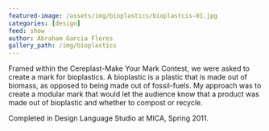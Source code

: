 ```yaml
---
featured-image: /assets/img/bioplastics/bioplastcis-01.jpg
categories: [design]
feed: show
author: Abraham Garcia Flores
gallery_path: /img/bioplastics
---
```


Framed within the Cereplast-Make Your Mark Contest, we were asked to create a mark for bioplastics. A bioplastic is a plastic that is made out of biomass, as opposed to being made out of fossil-fuels. My approach was to create a modular mark that would let the audience know that a product was made out of bioplastic and whether to compost or recycle.

Completed in Design Language Studio at MICA, Spring 2011.  